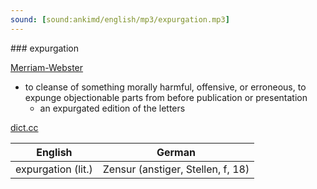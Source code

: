 ```yaml
---
sound: [sound:ankimd/english/mp3/expurgation.mp3]
---
```


\### expurgation

[Merriam-Webster](https://www.merriam-webster.com/dictionary/expurgation)

- to cleanse of something morally harmful, offensive, or erroneous, to expunge objectionable parts from before publication or presentation
    - an expurgated edition of the letters

[dict.cc](https://www.dict.cc/expurgation)

| English        | German       |
| -------------- | ------------ |
| expurgation (lit.) | Zensur (anstiger, Stellen, f, 18) |
